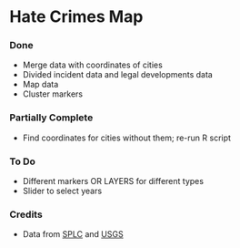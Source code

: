 Hate Crimes Map
===============

### Done
* Merge data with coordinates of cities
* Divided incident data and legal developments data
* Map data
* Cluster markers

### Partially Complete
* Find coordinates for cities without them; re-run R script

### To Do
* Different markers OR LAYERS for different types
* Slider to select years

### Credits
* Data from [SPLC](http://www.splcenter.org/get-informed/hate-incidents) and [USGS](http://geonames.usgs.gov/domestic/download_data.htm)